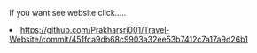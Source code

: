 If you want see website click.....<li>https://github.com/Prakharsri001/Travel-Website/commit/451fca9db68c9903a32ee53b7412c7a17a9d26b1</li>
